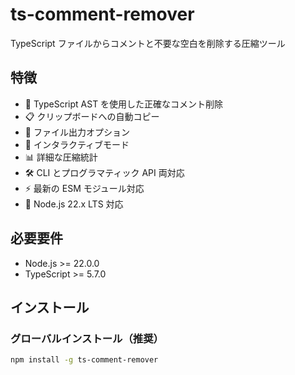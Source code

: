 # ts-comment-remover

TypeScript ファイルからコメントと不要な空白を削除する圧縮ツール

## 特徴

- 🚀 TypeScript AST を使用した正確なコメント削除
- 📋 クリップボードへの自動コピー
- 📁 ファイル出力オプション
- 🎯 インタラクティブモード
- 📊 詳細な圧縮統計
- 🛠️ CLI とプログラマティック API 両対応
- ⚡ 最新の ESM モジュール対応
- 🔧 Node.js 22.x LTS 対応

## 必要要件

- Node.js >= 22.0.0
- TypeScript >= 5.7.0

## インストール

### グローバルインストール（推奨）

```bash
npm install -g ts-comment-remover
```
